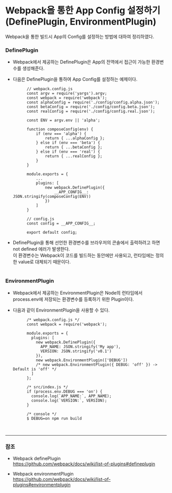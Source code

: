 # Webpack을 통한 App Config 설정하기 (DefinePlugin, EnvironmentPlugin)

Webpack을 통한 빌드시 App의 Config를 설정하는 방법에 대하여 정리하였다.   

### DefinePlugin

* Webpack에서 제공하는 DefinePlugin은 App의 전역에서 접근이 가능한 환경변수를 생성해준다.

* 다음은 DefinePlugin을 통하여 App Config를 설정하는 예제이다.

            // webpack.config.js
            const argv = require('yargs').argv;
            const webpack = require('webpack');
            const alphaConfig = require('./config/config.alpha.json');
            const betaConfig = require('./config/config.beta.json');
            const realConfig = require('./config/config.real.json');
            
            const ENV = argv.env || 'alpha';
            
            function composeConfig(env) {
                if (env === 'alpha') {
                    return { ...alphaConfig };
                } else if (env === 'beta') {
                    return { ...betaConfig };
                } else if (env === 'real') {
                    return { ...realConfig };
                }
            }
            
            module.exports = {
                ...
                plugins: [
                    new webpack.DefinePlugin({
                        __APP_CONFIG__: JSON.stringify(composeConfig(ENV))
                    })
                ]
            }
            
            // config.js
            const config = __APP_CONFIG__;
            
            export default config;
            
* DefinePlugin을 통해 선언한 환경변수를 브라우저의 콘솔에서 출력하려고 하면 not defined 에러가 발생한다.<br>
 이 환경변수는 Webpack이 코드를 빌드하는 동안에만 사용되고, 런타임에는 정의한 value로 대체되기 때문이다.
<br><br>

### EnvironmentPlugin

* Webpack에서 제공하는 EnvironmentPlugin은 Node의 런타임에서 process.env에 저장되는 환경변수를 등록하기 위한 Plugin이다.

* 다음과 같이 EnvironmentPlugin을 사용할 수 있다.

            /* webpack.config.js */
            const webpack = require('webpack');
            
            module.exports = {
              plugins: [
                new webpack.DefinePlugin({
                  APP_NAME: JSON.stringify('My app'),
                  VERSION: JSON.stringify('v0.1')
                }),
                new webpack.EnvironmentPlugin(['DEBUG'])
                /* new webpack.EnvironmentPlugin({ DEBUG: 'off' }) -> Default is 'off' */
              ]
            };
            
            /* src/index.js */
            if (process.env.DEBUG === 'on') {
              console.log(`APP_NAME:`, APP_NAME);
              console.log(`VERSION:`, VERSION);
            }
            
            /* console */
            $ DEBUG=on npm run build
<br>

***

### 참조

* Webpack definePlugin<br>
  <https://github.com/webpack/docs/wiki/list-of-plugins#defineplugin>
  
* Webpack environmentPlugin<br>
  <https://github.com/webpack/docs/wiki/list-of-plugins#environmentplugin>
